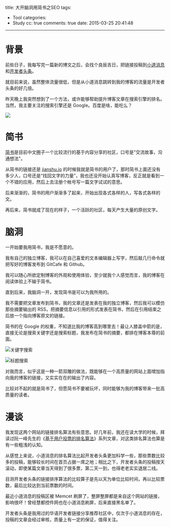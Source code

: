 title: 大开脑洞用简书之SEO
tags:
  - Tool
categories:
  - Study
cc: true
comments: true
date: 2015-03-25 20:41:48
---

# 背景

前些日子，我每写完一篇新的博文之后，会找个良辰吉日，把链接投稿到[小道消息][1]和[开发者头条][2]。

就目前来说，虽然整体流量很低，但是从小道消息跳转到我的博客的流量是开发者头条的好几倍。

昨天晚上我突然想到了一个方法，或许能够帮助提升博客文章在搜索引擎的排名。当然，我主要关注的搜索引擎还是 Google。百度是啥，能吃么？

<!-- more --><!-- indicate-the-source -->

![](http://ww2.sinaimg.cn/large/e724cbefgw1exdxk3zbt2j20hi0ab75y.jpg)

# 简书

[简书][4]是目前中文圈子一个比较流行的基于内容分享的社区，口号是"交流故事，沟通想法"。

从简书的链接还是 [jianshu.io][5] 的时候我就是简书的用户了，那时简书上面还没有多少人，口号还是“找回文字的力量”，我也还没开始认真写博客，反正就是看到一个不错的应用，然后上去注册个帐号写一篇文字试试的意思。

后来渐渐的，简书的用户渐渐多了起来，开始出现各式各样的人，写各式各样的文。

再后来，简书就成了现在的样子，一个活跃的社区，每天产生大量的原创文字。

# 脑洞

一开始要我用简书，我是不愿意的。

我有自己的独立博客，我可以在自己喜爱的文本编辑器上写字，然后敲几行命令就把写好的博客发布到 GitCafe 和 Github。

我可以随心所欲定制博客的外观和使用体验，至少就我个人感觉而言，我的博客在阅读体验上不输于简书。

直到后来，我脑洞一开，发现简书是可以为我所用的。

我不需要把文章发布到简书，我的文章还是发表在我的独立博客，然后我可以模仿那些摘要输出的 RSS，把摘要信息以引用的形式发表在简书，然后在引用结束之后放一个指向博客原文的链接。

简书的在 Google 的权重，不知道比我的博客高到哪里去！最让人膝盖中箭的是，直接无论是搜索关键字还是搜索标题，我发布在简书的摘要，都排在博客本尊的前面。

![关键字搜索](http://ww4.sinaimg.cn/large/e724cbefgw1exdxkh3793j20me0kpjyt.jpg)

![标题搜索](http://ww1.sinaimg.cn/large/e724cbefgw1exdxkusnrsj20mm09jdim.jpg)

对我而言，似乎这是一种一箭双雕的做法，既能够在一个高质量的网站上面增加指向我的博客的链接，又实实在在的输出了内容。

比较对不起的就是简书了，但愿简书不要被玩坏，同时能够为我的博客带来一批高质量的读者。

# 漫谈

我发现这两个网站的链接排名算法有些意思。好几年前，我还在读大学的时候，拜读过阮一峰先生的《[基于用户投票的排名算法][3]》系列文章，对这类排名算法也算是有一些粗浅的认知。

从感觉上来说，小道消息的排名算法比起开发者头条更加科学一些，那些票数比较多的投稿，能够较长时间在首页占据一席之地；相比之下，开发者头条的投稿按天滚动，即使某篇文章当天得到了很多票，第二天一到，也得老老实实退居二线。

目测开发者头条的链接排序算法的比较算子是先以天为单位比较时间，再以比较票数，最后比较达到当前票数的时间。

最近小道消息的投稿区被 Memcet 刷屏了，整屏整屏都是来自这个网站的链接，影响很坏！曾经慧都控件网也在小道消息刷屏，后来直接黑名单了。

开发者头条是我用过的华语开发者链接分享推荐社区中，仅次于小道消息的存在，投稿的文章会经过审核，质量上有一定的保证，值得关注。

[1]: http://news.dbanotes.net
[2]: http://toutiao.io
[3]: http://www.ruanyifeng.com/blog/2012/02/ranking_algorithm_hacker_news.html
[4]: http://www.jianshu.com
[5]: http://jianshu.io


